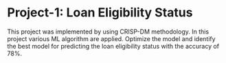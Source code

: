 # Project-1: Loan Eligibility Status
This project was implemented by using CRISP-DM methodology. In this project various ML algorithm are applied. Optimize the model and identify the best model for predicting the loan eligibility status with the accuracy of 78%.
